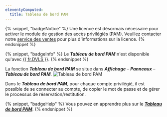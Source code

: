 ```yaml
---
eleventyComputed:
  title: Tableau de bord PAM
---
```

{% snippet, "badgeNotice" %}
Une licence est désormais nécessaire pour activer le module de gestion des accès privilégiés (PAM). Veuillez contacter notre [service des ventes](mailto:sales@devolutions.net) pour plus d'informations sur la licence.
{% endsnippet %}

{% snippet, "badgeInfo" %}
Le ***Tableau de bord PAM*** n'est disponible qu'avec [{{ fr.DVLS }}](https://devolutions.net/server/fr).
{% endsnippet %}

La fonction ***Tableau de bord PAM*** se situe dans ***Affichage*** – ***Panneaux*** – ***Tableau de bord PAM***.
![Tableau de bord PAM](https://cdnweb.devolutions.net/docs/fr/rdm/windows/RDMWin2053.png)

Dans le ***Tableau de bord PAM***, pour chaque compte privilégié, il est possible de se connecter au compte, de copier le mot de passe et de gérer le processus de réservation/restitution.

{% snippet, "badgeHelp" %}
Vous pouvez en apprendre plus sur le [***Tableau de bord PAM***](https://docs.devolutions.net/fr/rdm/windows/privileged-access-management/pam-dashboard/).
{% endsnippet %}
